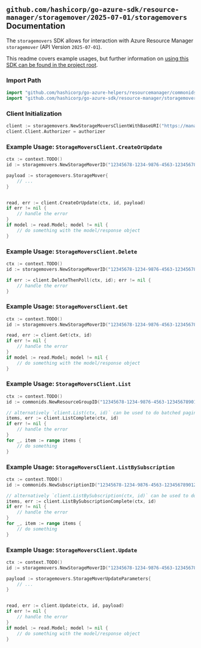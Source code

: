 
## `github.com/hashicorp/go-azure-sdk/resource-manager/storagemover/2025-07-01/storagemovers` Documentation

The `storagemovers` SDK allows for interaction with Azure Resource Manager `storagemover` (API Version `2025-07-01`).

This readme covers example usages, but further information on [using this SDK can be found in the project root](https://github.com/hashicorp/go-azure-sdk/tree/main/docs).

### Import Path

```go
import "github.com/hashicorp/go-azure-helpers/resourcemanager/commonids"
import "github.com/hashicorp/go-azure-sdk/resource-manager/storagemover/2025-07-01/storagemovers"
```


### Client Initialization

```go
client := storagemovers.NewStorageMoversClientWithBaseURI("https://management.azure.com")
client.Client.Authorizer = authorizer
```


### Example Usage: `StorageMoversClient.CreateOrUpdate`

```go
ctx := context.TODO()
id := storagemovers.NewStorageMoverID("12345678-1234-9876-4563-123456789012", "example-resource-group", "storageMoverName")

payload := storagemovers.StorageMover{
	// ...
}


read, err := client.CreateOrUpdate(ctx, id, payload)
if err != nil {
	// handle the error
}
if model := read.Model; model != nil {
	// do something with the model/response object
}
```


### Example Usage: `StorageMoversClient.Delete`

```go
ctx := context.TODO()
id := storagemovers.NewStorageMoverID("12345678-1234-9876-4563-123456789012", "example-resource-group", "storageMoverName")

if err := client.DeleteThenPoll(ctx, id); err != nil {
	// handle the error
}
```


### Example Usage: `StorageMoversClient.Get`

```go
ctx := context.TODO()
id := storagemovers.NewStorageMoverID("12345678-1234-9876-4563-123456789012", "example-resource-group", "storageMoverName")

read, err := client.Get(ctx, id)
if err != nil {
	// handle the error
}
if model := read.Model; model != nil {
	// do something with the model/response object
}
```


### Example Usage: `StorageMoversClient.List`

```go
ctx := context.TODO()
id := commonids.NewResourceGroupID("12345678-1234-9876-4563-123456789012", "example-resource-group")

// alternatively `client.List(ctx, id)` can be used to do batched pagination
items, err := client.ListComplete(ctx, id)
if err != nil {
	// handle the error
}
for _, item := range items {
	// do something
}
```


### Example Usage: `StorageMoversClient.ListBySubscription`

```go
ctx := context.TODO()
id := commonids.NewSubscriptionID("12345678-1234-9876-4563-123456789012")

// alternatively `client.ListBySubscription(ctx, id)` can be used to do batched pagination
items, err := client.ListBySubscriptionComplete(ctx, id)
if err != nil {
	// handle the error
}
for _, item := range items {
	// do something
}
```


### Example Usage: `StorageMoversClient.Update`

```go
ctx := context.TODO()
id := storagemovers.NewStorageMoverID("12345678-1234-9876-4563-123456789012", "example-resource-group", "storageMoverName")

payload := storagemovers.StorageMoverUpdateParameters{
	// ...
}


read, err := client.Update(ctx, id, payload)
if err != nil {
	// handle the error
}
if model := read.Model; model != nil {
	// do something with the model/response object
}
```
